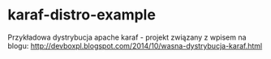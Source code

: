 karaf-distro-example
====================

Przykładowa dystrybucja apache karaf - projekt związany z wpisem na blogu: http://devboxpl.blogspot.com/2014/10/wasna-dystrybucja-karaf.html

